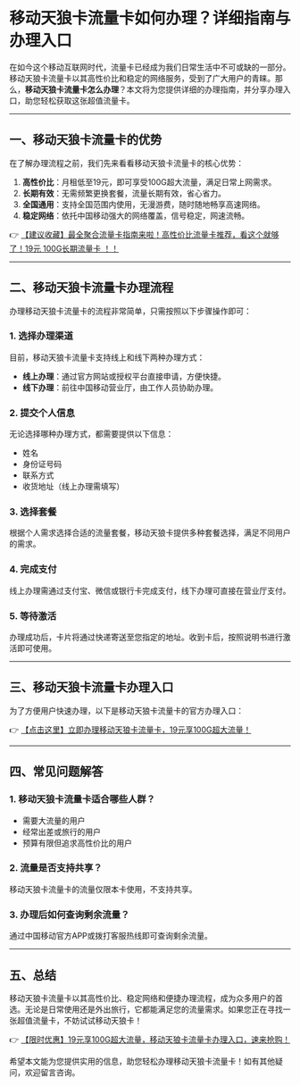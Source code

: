 # 移动天狼卡流量卡如何办理？详细指南与办理入口

在如今这个移动互联网时代，流量卡已经成为我们日常生活中不可或缺的一部分。移动天狼卡流量卡以其高性价比和稳定的网络服务，受到了广大用户的青睐。那么，**移动天狼卡流量卡怎么办理**？本文将为您提供详细的办理指南，并分享办理入口，助您轻松获取这张超值流量卡。

---

## 一、移动天狼卡流量卡的优势

在了解办理流程之前，我们先来看看移动天狼卡流量卡的核心优势：

1. **高性价比**：月租低至19元，即可享受100G超大流量，满足日常上网需求。
2. **长期有效**：无需频繁更换套餐，流量长期有效，省心省力。
3. **全国通用**：支持全国范围内使用，无漫游费，随时随地畅享高速网络。
4. **稳定网络**：依托中国移动强大的网络覆盖，信号稳定，网速流畅。

👉 [【建议收藏】最全聚合流量卡指南来啦！高性价比流量卡推荐，看这个就够了！19元 100G长期流量卡 ！！](https://bit.ly/Liuliangka)

---

## 二、移动天狼卡流量卡办理流程

办理移动天狼卡流量卡的流程非常简单，只需按照以下步骤操作即可：

### 1. 选择办理渠道
目前，移动天狼卡流量卡支持线上和线下两种办理方式：
- **线上办理**：通过官方网站或授权平台直接申请，方便快捷。
- **线下办理**：前往中国移动营业厅，由工作人员协助办理。

### 2. 提交个人信息
无论选择哪种办理方式，都需要提供以下信息：
- 姓名
- 身份证号码
- 联系方式
- 收货地址（线上办理需填写）

### 3. 选择套餐
根据个人需求选择合适的流量套餐，移动天狼卡提供多种套餐选择，满足不同用户的需求。

### 4. 完成支付
线上办理需通过支付宝、微信或银行卡完成支付，线下办理可直接在营业厅支付。

### 5. 等待激活
办理成功后，卡片将通过快递寄送至您指定的地址。收到卡后，按照说明书进行激活即可使用。

---

## 三、移动天狼卡流量卡办理入口

为了方便用户快速办理，以下是移动天狼卡流量卡的官方办理入口：

👉 [【点击这里】立即办理移动天狼卡流量卡，19元享100G超大流量！](https://bit.ly/Liuliangka)

---

## 四、常见问题解答

### 1. 移动天狼卡流量卡适合哪些人群？
- 需要大流量的用户
- 经常出差或旅行的用户
- 预算有限但追求高性价比的用户

### 2. 流量是否支持共享？
移动天狼卡流量卡的流量仅限本卡使用，不支持共享。

### 3. 办理后如何查询剩余流量？
通过中国移动官方APP或拨打客服热线即可查询剩余流量。

---

## 五、总结

移动天狼卡流量卡以其高性价比、稳定网络和便捷办理流程，成为众多用户的首选。无论是日常使用还是外出旅行，它都能满足您的流量需求。如果您正在寻找一张超值流量卡，不妨试试移动天狼卡！

👉 [【限时优惠】19元享100G超大流量，移动天狼卡流量卡办理入口，速来抢购！](https://bit.ly/Liuliangka)

希望本文能为您提供实用的信息，助您轻松办理移动天狼卡流量卡！如有其他疑问，欢迎留言咨询。